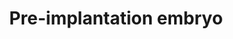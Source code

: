 ---
annotations:
- id: PW:0000004
  parent: regulatory pathway
  type: Pathway Ontology
  value: regulatory pathway
- id: PW:0002426
  parent: regulatory pathway
  type: Pathway Ontology
  value: altered regulatory pathway pertinent to the brain
- id: PW:0000650
  parent: signaling pathway
  type: Pathway Ontology
  value: signaling pathway pertinent to development
authors:
- Nsalomonis
- Mkutmon
- Khanspers
- Susan
- MaintBot
- Fehrhart
- Marvin M2
- Eweitz
description: 'The source of this pathway is RNA-Seq data from single-cell pre-implantation
  embryos, Supplemental Table 1 from [http://www.nature.com/nsmb/journal/v20/n9/full/nsmb.2660.html
  Yan et al.]  Analysis options for running the single-cell analysis workflow in AltAnalyze
  (ICGS): * For optimal filtering (not too restrictive), change the Fold change filter
  cutoff from 10 to 100 and the Minimum number of samples differing from 3 to 2. *
  Change the Select the column clustering method to hopach. * The final ICGS cell
  cluster groups (hopach) were further analyzed to identify genes with restricted
  expression in one of the identified sub-populations using the MarkerFinder algorithm
  in AltAnalyze (RPKM>1).  * MarkerFinder identified genes for each sub-population
  (e.g., 8-cell pattern 1) were further filtered for DNA-binding and RNA-binding factors,
  that are reported in this pathway.  Proteins on this pathway have targeted assays
  available via the [https://assays.cancer.gov/available_assays?wp_id=WP3527 CPTAC
  Assay Portal]'
last-edited: 2022-01-11
ndex: d47bcba1-8b66-11eb-9e72-0ac135e8bacf
organisms:
- Homo sapiens
redirect_from:
- /index.php/Pathway:WP3527
- /instance/WP3527
- /instance/WP3527_r120810
revision: r120810
schema-jsonld:
- '@context': https://schema.org/
  '@id': https://wikipathways.github.io/pathways/WP3527.html
  '@type': Dataset
  creator:
    '@type': Organization
    name: WikiPathways
  description: 'The source of this pathway is RNA-Seq data from single-cell pre-implantation
    embryos, Supplemental Table 1 from [http://www.nature.com/nsmb/journal/v20/n9/full/nsmb.2660.html
    Yan et al.]  Analysis options for running the single-cell analysis workflow in
    AltAnalyze (ICGS): * For optimal filtering (not too restrictive), change the Fold
    change filter cutoff from 10 to 100 and the Minimum number of samples differing
    from 3 to 2. * Change the Select the column clustering method to hopach. * The
    final ICGS cell cluster groups (hopach) were further analyzed to identify genes
    with restricted expression in one of the identified sub-populations using the
    MarkerFinder algorithm in AltAnalyze (RPKM>1).  * MarkerFinder identified genes
    for each sub-population (e.g., 8-cell pattern 1) were further filtered for DNA-binding
    and RNA-binding factors, that are reported in this pathway.  Proteins on this
    pathway have targeted assays available via the [https://assays.cancer.gov/available_assays?wp_id=WP3527
    CPTAC Assay Portal]'
  keywords:
  - AQP3
  - AQP9
  - ARGFX
  - ATP1A1
  - BARX2
  - BATF3
  - CDH1
  - CDX2
  - CELF3
  - DDIT3
  - DLX2
  - DNMT3L
  - DPPA3
  - DPRX
  - E2F5
  - EGR1
  - ELAVL1
  - ESRRA
  - FOSB
  - FOXD1
  - FOXQ1
  - GATA2
  - GATA3
  - H2AFY2
  - HMGA1
  - HNRNPAB
  - IRF4
  - IRX5
  - KHSRP
  - KLF4
  - LEUTX
  - MOS
  - MTA3
  - MXD1
  - MYBL1
  - NANOG
  - NANOGNB
  - NKX2-1
  - NLRP5
  - NR3C2
  - PADI6
  - PBX1
  - POU5F1
  - SIX3
  - SMARCA4
  - SOX11
  - SOX2
  - SOX8
  - TBX3
  - TCF7L1
  - TEAD4
  - TFAP2B
  - TPRX1
  - ZAR1
  - ZFP36
  - ZFP36L2
  - ZFP42
  - ZSCAN4
  license: CC0
  name: Pre-implantation embryo
seo: CreativeWork
title: Pre-implantation embryo
wpid: WP3527
---